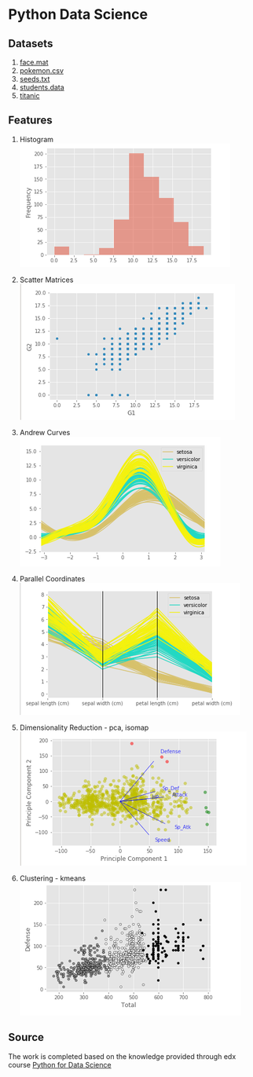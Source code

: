 # Python Data Science

## Datasets
1. [face.mat](https://raw.githubusercontent.com/authman/DAT210x/master/Cached%20Datasets/face_data.zip)
2. [pokemon.csv](https://storage.googleapis.com/kaggle-datasets/121/280/pokemon.zip?GoogleAccessId=datasets@kaggle-161607.iam.gserviceaccount.com&Expires=1502606174&Signature=2dTSz%2F7T7ZGzBZGLKB5n%2Fkrv0sTNOlbGNKMEKX2Mj4iCZwlkr%2FFTfiRbdOBrmTrp1We4XDAz%2FsITOTK2SZNHqIiYRu2%2FiXfuFXgYIbQ7MJt794eWn5XdBtnadeCkxvkMx%2BRB7DOYbTus0jvgupdUv%2BYNlGHL8sLO%2BcbIx652HQfRSJ62QWYiCj2i09z6Wvhcx9mrcWnMswjkQhLhQilNodmxrYIfWlPRuSicwmaaB2pB4rcM9MSupyz%2Fdt0bBhNoxaSNvqfei223T8rHIqxlI0GaOeM2lQDvxQKJBu2p6MAaiwxD4k0tpSyv5mdc0WmLgyUb0%2Big%2BJgm17yt4MrDEg%3D%3D)
3. [seeds.txt](https://archive.ics.uci.edu/ml/machine-learning-databases/00236/seeds_dataset.txt)
4. [students.data](https://d37djvu3ytnwxt.cloudfront.net/assets/courseware/v1/c6c89d8ef70c9b6d0923d9c171fee75a/asset-v1:Microsoft+DAT210x+2T2017+type@asset+block/students.zip)
5. [titanic](https://www.kaggle.com/c/titanic/data)

## Features
1. Histogram
![histogram.png](./images/histogram.png)

2. Scatter Matrices
![scatter.png](./images/scatter.png)

3. Andrew Curves
![andrew_curve.png](./images/andrew_curve.png)

4. Parallel Coordinates
![parallel.png](./images/parallel.png)

5. Dimensionality Reduction - pca, isomap
![pca.png](./images/pca.png)

6. Clustering - kmeans
![kmeans.png](./images/kmeans.png)

## Source
The work is completed based on the knowledge provided through edx course [Python for Data Science](https://courses.edx.org/courses/course-v1:Microsoft+DAT210x+2T2017/course/)
